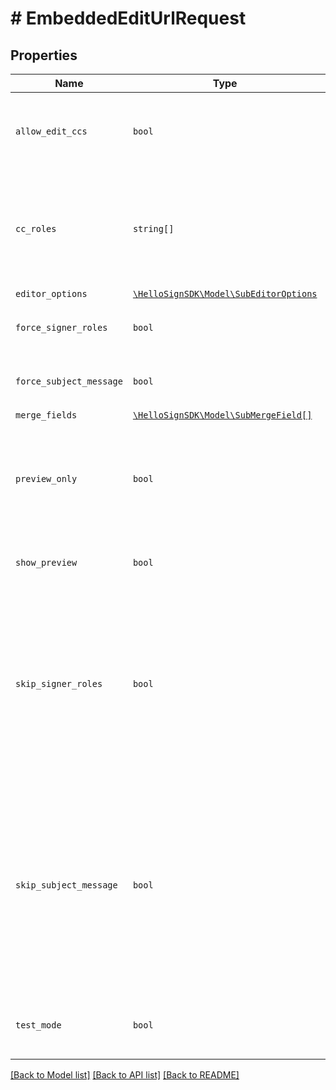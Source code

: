 # # EmbeddedEditUrlRequest



## Properties

Name | Type | Description | Notes
------------ | ------------- | ------------- | -------------
| `allow_edit_ccs` | ```bool``` |  This allows the requester to enable/disable to add or change CC roles when editing the template.  |  [default to false] |
| `cc_roles` | ```string[]``` |  The CC roles that must be assigned when using the template to send a signature request. To remove all CC roles, pass in a single role with no name. For use in a POST request.  |  |
| `editor_options` | [```\HelloSignSDK\Model\SubEditorOptions```](SubEditorOptions.md) |    |  |
| `force_signer_roles` | ```bool``` |  Provide users the ability to review/edit the template signer roles.  |  [default to false] |
| `force_subject_message` | ```bool``` |  Provide users the ability to review/edit the template subject and message.  |  [default to false] |
| `merge_fields` | [```\HelloSignSDK\Model\SubMergeField[]```](SubMergeField.md) |    |  |
| `preview_only` | ```bool``` |  This allows the requester to enable the preview experience experience.<br><br>**Note**: This parameter overwrites `show_preview&#x3D;true` (if set).  |  [default to false] |
| `show_preview` | ```bool``` |  This allows the requester to enable the editor/preview experience.  |  [default to false] |
| `skip_signer_roles` | ```bool``` |  If signer roles are already provided, the user will not be prompted to edit them.<br><br>**Note**: this parameter will be deprecated in May 2020 and skipping the signer roles screen will become the default behavior. To enforce showing the signer roles screen, use the `force_signer_roles` parameter.  |  [default to false] |
| `skip_subject_message` | ```bool``` |  If the subject and message has already been provided, the user will not be prompted to edit them.<br><br>**Note**: this parameter will be deprecated in May 2020 and skipping the subject message screen will become the default behavior. To enforce showing the subject message screen, use the `force_subject_message` parameter.  |  [default to false] |
| `test_mode` | ```bool``` |  Whether this is a test, locked templates will only be available for editing if this is set to `true`. Defaults to `false`.  |  [default to false] |

[[Back to Model list]](../../README.md#models) [[Back to API list]](../../README.md#endpoints) [[Back to README]](../../README.md)
